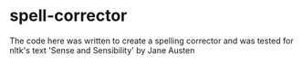 # spell-corrector
The code here was written to create a spelling corrector and was tested for nltk's text 'Sense and Sensibility' by Jane Austen
